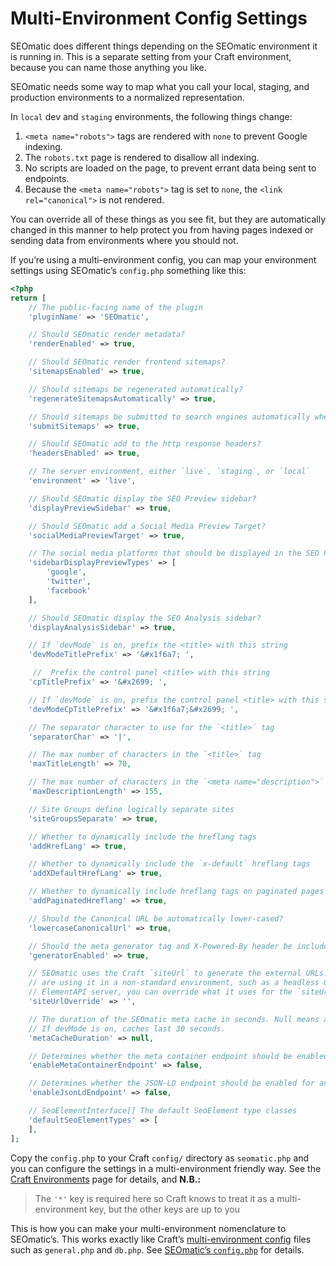 # Multi-Environment Config Settings

SEOmatic does different things depending on the SEOmatic environment it is running in. This is a separate setting from your Craft environment, because you can name those anything you like.

SEOmatic needs some way to map what you call your local, staging, and production environments to a normalized representation.

In `local` dev and `staging` environments, the following things change:

1. `<meta name="robots">` tags are rendered with `none` to prevent Google indexing.
2. The `robots.txt` page is rendered to disallow all indexing.
3. No scripts are loaded on the page, to prevent errant data being sent to endpoints.
4. Because the `<meta name="robots">` tag is set to `none`, the `<link rel="canonical">` is not rendered.

You can override all of these things as you see fit, but they are automatically changed in this manner to help protect you from having pages indexed or sending data from environments where you should not.

If you’re using a multi-environment config, you can map your environment settings using SEOmatic’s `config.php` something like this:

```php
<?php 
return [
    // The public-facing name of the plugin
    'pluginName' => 'SEOmatic',

    // Should SEOmatic render metadata?
    'renderEnabled' => true,

    // Should SEOmatic render frontend sitemaps?
    'sitemapsEnabled' => true,

    // Should sitemaps be regenerated automatically?
    'regenerateSitemapsAutomatically' => true,

    // Should sitemaps be submitted to search engines automatically whenever there are changes?
    'submitSitemaps' => true,

    // Should SEOmatic add to the http response headers?
    'headersEnabled' => true,

    // The server environment, either `live`, `staging`, or `local`
    'environment' => 'live',

    // Should SEOmatic display the SEO Preview sidebar?
    'displayPreviewSidebar' => true,

    // Should SEOmatic add a Social Media Preview Target?
    'socialMediaPreviewTarget' => true,

    // The social media platforms that should be displayed in the SEO Preview sidebar
    'sidebarDisplayPreviewTypes' => [
        'google',
        'twitter',
        'facebook'
    ],

    // Should SEOmatic display the SEO Analysis sidebar?
    'displayAnalysisSidebar' => true,

    // If `devMode` is on, prefix the <title> with this string
    'devModeTitlePrefix' => '&#x1f6a7; ',

     //  Prefix the control panel <title> with this string
    'cpTitlePrefix' => '&#x2699; ',

    // If `devMode` is on, prefix the control panel <title> with this string
    'devModeCpTitlePrefix' => '&#x1f6a7;&#x2699; ',

    // The separator character to use for the `<title>` tag
    'separatorChar' => '|',

    // The max number of characters in the `<title>` tag
    'maxTitleLength' => 70,

    // The max number of characters in the `<meta name="description">` tag
    'maxDescriptionLength' => 155,

    // Site Groups define logically separate sites
    'siteGroupsSeparate' => true,

    // Whether to dynamically include the hreflang tags
    'addHrefLang' => true,

    // Whether to dynamically include the `x-default` hreflang tags
    'addXDefaultHrefLang' => true,

    // Whether to dynamically include hreflang tags on paginated pages
    'addPaginatedHreflang' => true,

    // Should the Canonical URL be automatically lower-cased?
    'lowercaseCanonicalUrl' => true,

    // Should the meta generator tag and X-Powered-By header be included?
    'generatorEnabled' => true,

    // SEOmatic uses the Craft `siteUrl` to generate the external URLs.  If you
    // are using it in a non-standard environment, such as a headless GraphQL or
    // ElementAPI server, you can override what it uses for the `siteUrl` below.
    'siteUrlOverride' => '',

    // The duration of the SEOmatic meta cache in seconds. Null means always cached until explicitly broken
    // If devMode is on, caches last 30 seconds.
    'metaCacheDuration' => null,

    // Determines whether the meta container endpoint should be enabled for anonymous front end access
    'enableMetaContainerEndpoint' => false,

    // Determines whether the JSON-LD endpoint should be enabled for anonymous front end access
    'enableJsonLdEndpoint' => false,

    // SeoElementInterface[] The default SeoElement type classes
    'defaultSeoElementTypes' => [
    ],
];
```

Copy the `config.php` to your Craft `config/` directory as `seomatic.php` and you can configure the settings in a multi-environment friendly way. See the [Craft Environments](https://craftcms.com/docs/3.x/config/#config-files) page for details, and **N.B.:**

> The `'*'` key is required here so Craft knows to treat it as a multi-environment key, but the other keys are up to you

This is how you can make your multi-environment nomenclature to SEOmatic’s. This works exactly like Craft’s [multi-environment config](https://craftcms.com/docs/3.x/config/#multi-environment-configs) files such as `general.php` and `db.php`. See [SEOmatic’s `config.php`](https://github.com/nystudio107/craft-seomatic/blob/develop/src/config.php) for details.
